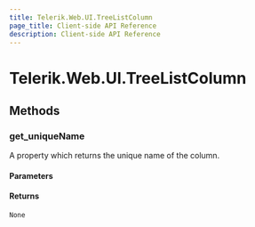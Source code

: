 ```yaml
---
title: Telerik.Web.UI.TreeListColumn
page_title: Client-side API Reference
description: Client-side API Reference
---
```


# Telerik.Web.UI.TreeListColumn  

## Methods

###  get_uniqueName

A property which returns the unique name of the column.

#### Parameters

#### Returns

`None` 


